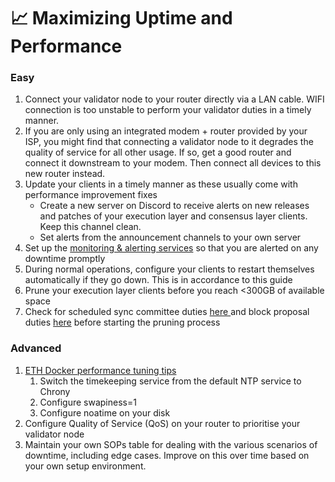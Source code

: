 # 📈 Maximizing Uptime and Performance

### Easy <a href="#easy" id="easy"></a>

1. Connect your validator node to your router directly via a LAN cable. WIFI connection is too unstable to perform your validator duties in a timely manner.
2. If you are only using an integrated modem + router provided by your ISP, you might find that connecting a validator node to it degrades the quality of service for all other usage. If so, get a good router and connect it downstream to your modem. Then connect all devices to this new router instead.
3. Update your clients in a timely manner as these usually come with performance improvement fixes
   * Create a new server on Discord to receive alerts on new releases and patches of your execution layer and consensus layer clients. Keep this channel clean.
   * Set alerts from the announcement channels to your own server
4. Set up the [monitoring & alerting services](https://dvt-homestaker.stakesaurus.com/monitoring-maintenance-and-updates/set-up-monitoring-suite) so that you are alerted on any downtime promptly
5. During normal operations, configure your clients to restart themselves automatically if they go down. This is in accordance to this guide
6. Prune your execution layer clients before you reach <300GB of available space
7. Check for scheduled sync committee duties [here ](https://www.coincashew.com/coins/overview-eth/guide-or-how-to-setup-a-validator-on-eth2-mainnet/part-ii-maintenance/checking-my-eth-validators-sync-committee-duties)and block proposal duties [here](https://wenmerge.com/block-proposer-schedule/) before starting the pruning process

### Advanced <a href="#advanced" id="advanced"></a>

1. [ETH Docker performance tuning tips](https://ethdocker.com/Usage/LinuxSecurity/#additional-and-recommended-linux-performance-tuning)
   1. Switch the timekeeping service from the default NTP service to Chrony
   2. Configure swapiness=1
   3. Configure noatime on your disk
2. Configure Quality of Service (QoS) on your router to prioritise your validator node
3. Maintain your own SOPs table for dealing with the various scenarios of downtime, including edge cases. Improve on this over time based on your own setup environment.
